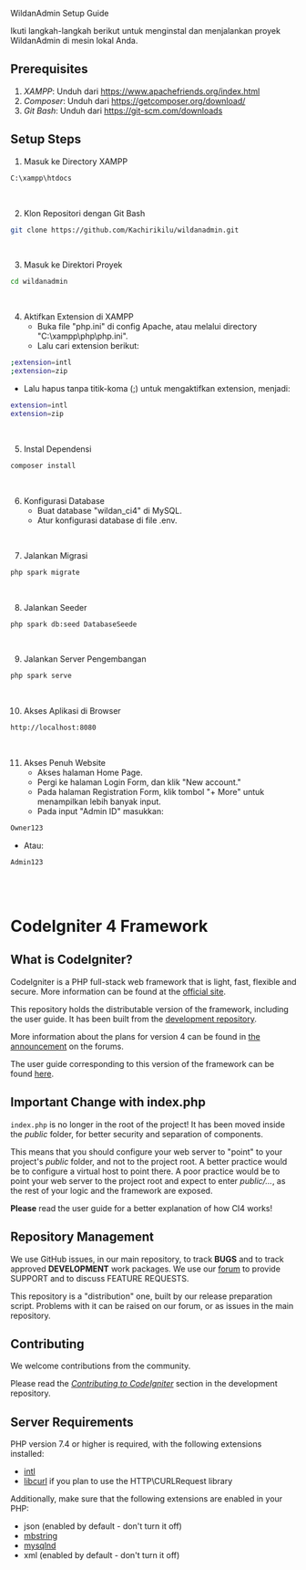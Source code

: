 WildanAdmin Setup Guide

Ikuti langkah-langkah berikut untuk menginstal dan menjalankan proyek WildanAdmin di mesin lokal Anda.

Prerequisites
-------------
1. *XAMPP*: Unduh dari https://www.apachefriends.org/index.html
2. *Composer*: Unduh dari https://getcomposer.org/download/
3. *Git Bash*: Unduh dari
https://git-scm.com/downloads

Setup Steps
------------

1. Masuk ke Directory XAMPP
```bash
C:\xampp\htdocs
```
<br>

2. Klon Repositori dengan Git Bash
```bash
git clone https://github.com/Kachirikilu/wildanadmin.git
```
<br>

3. Masuk ke Direktori Proyek
```bash
cd wildanadmin
```
<br>

4. Aktifkan Extension di XAMPP
   - Buka file "php.ini" di config Apache, atau melalui directory "C:\xampp\php\php.ini".
   - Lalu cari extension berikut:
```bash
;extension=intl
;extension=zip
```
   - Lalu hapus tanpa titik-koma (;) untuk mengaktifkan extension, menjadi:
```bash
extension=intl
extension=zip
```

<br>

5. Instal Dependensi
```bash
composer install
```
<br>

6. Konfigurasi Database
   - Buat database "wildan_ci4" di MySQL.
   - Atur konfigurasi database di file .env.

<br>

7. Jalankan Migrasi
```bash
php spark migrate
```
<br>

8. Jalankan Seeder
```bash
php spark db:seed DatabaseSeede
```
<br>


9. Jalankan Server Pengembangan
```bash
php spark serve
```
<br>

10. Akses Aplikasi di Browser
```bash
http://localhost:8080
```

<br>

11. Akses Penuh Website
    - Akses halaman Home Page.
    - Pergi ke halaman Login Form, dan klik "New account."
    - Pada halaman Registration Form, klik tombol "+ More" untuk menampilkan lebih banyak input.
    - Pada input "Admin ID" masukkan:
```bash
Owner123
```
   - Atau:
```bash
Admin123
```

<br><br>

# CodeIgniter 4 Framework

## What is CodeIgniter?

CodeIgniter is a PHP full-stack web framework that is light, fast, flexible and secure.
More information can be found at the [official site](http://codeigniter.com).

This repository holds the distributable version of the framework,
including the user guide. It has been built from the
[development repository](https://github.com/codeigniter4/CodeIgniter4).

More information about the plans for version 4 can be found in [the announcement](http://forum.codeigniter.com/thread-62615.html) on the forums.

The user guide corresponding to this version of the framework can be found
[here](https://codeigniter4.github.io/userguide/).


## Important Change with index.php

`index.php` is no longer in the root of the project! It has been moved inside the *public* folder,
for better security and separation of components.

This means that you should configure your web server to "point" to your project's *public* folder, and
not to the project root. A better practice would be to configure a virtual host to point there. A poor practice would be to point your web server to the project root and expect to enter *public/...*, as the rest of your logic and the
framework are exposed.

**Please** read the user guide for a better explanation of how CI4 works!

## Repository Management

We use GitHub issues, in our main repository, to track **BUGS** and to track approved **DEVELOPMENT** work packages.
We use our [forum](http://forum.codeigniter.com) to provide SUPPORT and to discuss
FEATURE REQUESTS.

This repository is a "distribution" one, built by our release preparation script.
Problems with it can be raised on our forum, or as issues in the main repository.

## Contributing

We welcome contributions from the community.

Please read the [*Contributing to CodeIgniter*](https://github.com/codeigniter4/CodeIgniter4/blob/develop/CONTRIBUTING.md) section in the development repository.

## Server Requirements

PHP version 7.4 or higher is required, with the following extensions installed:

- [intl](http://php.net/manual/en/intl.requirements.php)
- [libcurl](http://php.net/manual/en/curl.requirements.php) if you plan to use the HTTP\CURLRequest library

Additionally, make sure that the following extensions are enabled in your PHP:

- json (enabled by default - don't turn it off)
- [mbstring](http://php.net/manual/en/mbstring.installation.php)
- [mysqlnd](http://php.net/manual/en/mysqlnd.install.php)
- xml (enabled by default - don't turn it off)
